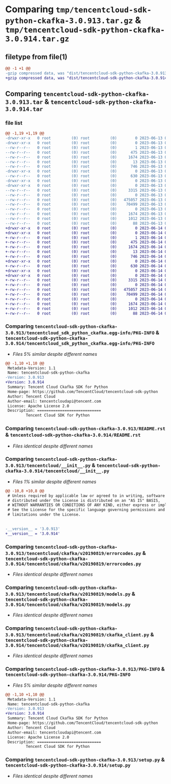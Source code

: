 # Comparing `tmp/tencentcloud-sdk-python-ckafka-3.0.913.tar.gz` & `tmp/tencentcloud-sdk-python-ckafka-3.0.914.tar.gz`

## filetype from file(1)

```diff
@@ -1 +1 @@
-gzip compressed data, was "dist/tencentcloud-sdk-python-ckafka-3.0.913.tar", last modified: Tue Jun 13 02:07:32 2023, max compression
+gzip compressed data, was "dist/tencentcloud-sdk-python-ckafka-3.0.914.tar", last modified: Wed Jun 14 00:22:25 2023, max compression
```

## Comparing `tencentcloud-sdk-python-ckafka-3.0.913.tar` & `tencentcloud-sdk-python-ckafka-3.0.914.tar`

### file list

```diff
@@ -1,19 +1,19 @@
-drwxr-xr-x   0 root         (0) root         (0)        0 2023-06-13 02:07:32.000000 tencentcloud-sdk-python-ckafka-3.0.913/
-drwxr-xr-x   0 root         (0) root         (0)        0 2023-06-13 02:07:32.000000 tencentcloud-sdk-python-ckafka-3.0.913/tencentcloud_sdk_python_ckafka.egg-info/
--rw-r--r--   0 root         (0) root         (0)        1 2023-06-13 02:07:32.000000 tencentcloud-sdk-python-ckafka-3.0.913/tencentcloud_sdk_python_ckafka.egg-info/dependency_links.txt
--rw-r--r--   0 root         (0) root         (0)      475 2023-06-13 02:07:32.000000 tencentcloud-sdk-python-ckafka-3.0.913/tencentcloud_sdk_python_ckafka.egg-info/SOURCES.txt
--rw-r--r--   0 root         (0) root         (0)     1674 2023-06-13 02:07:32.000000 tencentcloud-sdk-python-ckafka-3.0.913/tencentcloud_sdk_python_ckafka.egg-info/PKG-INFO
--rw-r--r--   0 root         (0) root         (0)       13 2023-06-13 02:07:32.000000 tencentcloud-sdk-python-ckafka-3.0.913/tencentcloud_sdk_python_ckafka.egg-info/top_level.txt
--rw-r--r--   0 root         (0) root         (0)      746 2023-06-13 02:07:32.000000 tencentcloud-sdk-python-ckafka-3.0.913/README.rst
-drwxr-xr-x   0 root         (0) root         (0)        0 2023-06-13 02:07:32.000000 tencentcloud-sdk-python-ckafka-3.0.913/tencentcloud/
--rw-r--r--   0 root         (0) root         (0)      630 2023-06-13 02:07:32.000000 tencentcloud-sdk-python-ckafka-3.0.913/tencentcloud/__init__.py
-drwxr-xr-x   0 root         (0) root         (0)        0 2023-06-13 02:07:32.000000 tencentcloud-sdk-python-ckafka-3.0.913/tencentcloud/ckafka/
-drwxr-xr-x   0 root         (0) root         (0)        0 2023-06-13 02:07:32.000000 tencentcloud-sdk-python-ckafka-3.0.913/tencentcloud/ckafka/v20190819/
--rw-r--r--   0 root         (0) root         (0)     3315 2023-06-13 02:07:32.000000 tencentcloud-sdk-python-ckafka-3.0.913/tencentcloud/ckafka/v20190819/errorcodes.py
--rw-r--r--   0 root         (0) root         (0)        0 2023-06-13 02:07:32.000000 tencentcloud-sdk-python-ckafka-3.0.913/tencentcloud/ckafka/v20190819/__init__.py
--rw-r--r--   0 root         (0) root         (0)   475057 2023-06-13 02:07:32.000000 tencentcloud-sdk-python-ckafka-3.0.913/tencentcloud/ckafka/v20190819/models.py
--rw-r--r--   0 root         (0) root         (0)    70499 2023-06-13 02:07:32.000000 tencentcloud-sdk-python-ckafka-3.0.913/tencentcloud/ckafka/v20190819/ckafka_client.py
--rw-r--r--   0 root         (0) root         (0)        0 2023-06-13 02:07:32.000000 tencentcloud-sdk-python-ckafka-3.0.913/tencentcloud/ckafka/__init__.py
--rw-r--r--   0 root         (0) root         (0)     1674 2023-06-13 02:07:32.000000 tencentcloud-sdk-python-ckafka-3.0.913/PKG-INFO
--rw-r--r--   0 root         (0) root         (0)     1012 2023-06-13 02:07:32.000000 tencentcloud-sdk-python-ckafka-3.0.913/setup.py
--rw-r--r--   0 root         (0) root         (0)       88 2023-06-13 02:07:32.000000 tencentcloud-sdk-python-ckafka-3.0.913/setup.cfg
+drwxr-xr-x   0 root         (0) root         (0)        0 2023-06-14 00:22:25.000000 tencentcloud-sdk-python-ckafka-3.0.914/
+drwxr-xr-x   0 root         (0) root         (0)        0 2023-06-14 00:22:25.000000 tencentcloud-sdk-python-ckafka-3.0.914/tencentcloud_sdk_python_ckafka.egg-info/
+-rw-r--r--   0 root         (0) root         (0)        1 2023-06-14 00:22:25.000000 tencentcloud-sdk-python-ckafka-3.0.914/tencentcloud_sdk_python_ckafka.egg-info/dependency_links.txt
+-rw-r--r--   0 root         (0) root         (0)      475 2023-06-14 00:22:25.000000 tencentcloud-sdk-python-ckafka-3.0.914/tencentcloud_sdk_python_ckafka.egg-info/SOURCES.txt
+-rw-r--r--   0 root         (0) root         (0)     1674 2023-06-14 00:22:25.000000 tencentcloud-sdk-python-ckafka-3.0.914/tencentcloud_sdk_python_ckafka.egg-info/PKG-INFO
+-rw-r--r--   0 root         (0) root         (0)       13 2023-06-14 00:22:25.000000 tencentcloud-sdk-python-ckafka-3.0.914/tencentcloud_sdk_python_ckafka.egg-info/top_level.txt
+-rw-r--r--   0 root         (0) root         (0)      746 2023-06-14 00:22:25.000000 tencentcloud-sdk-python-ckafka-3.0.914/README.rst
+drwxr-xr-x   0 root         (0) root         (0)        0 2023-06-14 00:22:25.000000 tencentcloud-sdk-python-ckafka-3.0.914/tencentcloud/
+-rw-r--r--   0 root         (0) root         (0)      630 2023-06-14 00:22:25.000000 tencentcloud-sdk-python-ckafka-3.0.914/tencentcloud/__init__.py
+drwxr-xr-x   0 root         (0) root         (0)        0 2023-06-14 00:22:25.000000 tencentcloud-sdk-python-ckafka-3.0.914/tencentcloud/ckafka/
+drwxr-xr-x   0 root         (0) root         (0)        0 2023-06-14 00:22:25.000000 tencentcloud-sdk-python-ckafka-3.0.914/tencentcloud/ckafka/v20190819/
+-rw-r--r--   0 root         (0) root         (0)     3315 2023-06-14 00:22:25.000000 tencentcloud-sdk-python-ckafka-3.0.914/tencentcloud/ckafka/v20190819/errorcodes.py
+-rw-r--r--   0 root         (0) root         (0)        0 2023-06-14 00:22:25.000000 tencentcloud-sdk-python-ckafka-3.0.914/tencentcloud/ckafka/v20190819/__init__.py
+-rw-r--r--   0 root         (0) root         (0)   475057 2023-06-14 00:22:25.000000 tencentcloud-sdk-python-ckafka-3.0.914/tencentcloud/ckafka/v20190819/models.py
+-rw-r--r--   0 root         (0) root         (0)    70499 2023-06-14 00:22:25.000000 tencentcloud-sdk-python-ckafka-3.0.914/tencentcloud/ckafka/v20190819/ckafka_client.py
+-rw-r--r--   0 root         (0) root         (0)        0 2023-06-14 00:22:25.000000 tencentcloud-sdk-python-ckafka-3.0.914/tencentcloud/ckafka/__init__.py
+-rw-r--r--   0 root         (0) root         (0)     1674 2023-06-14 00:22:25.000000 tencentcloud-sdk-python-ckafka-3.0.914/PKG-INFO
+-rw-r--r--   0 root         (0) root         (0)     1012 2023-06-14 00:22:25.000000 tencentcloud-sdk-python-ckafka-3.0.914/setup.py
+-rw-r--r--   0 root         (0) root         (0)       88 2023-06-14 00:22:25.000000 tencentcloud-sdk-python-ckafka-3.0.914/setup.cfg
```

### Comparing `tencentcloud-sdk-python-ckafka-3.0.913/tencentcloud_sdk_python_ckafka.egg-info/PKG-INFO` & `tencentcloud-sdk-python-ckafka-3.0.914/tencentcloud_sdk_python_ckafka.egg-info/PKG-INFO`

 * *Files 5% similar despite different names*

```diff
@@ -1,10 +1,10 @@
 Metadata-Version: 1.1
 Name: tencentcloud-sdk-python-ckafka
-Version: 3.0.913
+Version: 3.0.914
 Summary: Tencent Cloud Ckafka SDK for Python
 Home-page: https://github.com/TencentCloud/tencentcloud-sdk-python
 Author: Tencent Cloud
 Author-email: tencentcloudapi@tencent.com
 License: Apache License 2.0
 Description: ============================
         Tencent Cloud SDK for Python
```

### Comparing `tencentcloud-sdk-python-ckafka-3.0.913/README.rst` & `tencentcloud-sdk-python-ckafka-3.0.914/README.rst`

 * *Files identical despite different names*

### Comparing `tencentcloud-sdk-python-ckafka-3.0.913/tencentcloud/__init__.py` & `tencentcloud-sdk-python-ckafka-3.0.914/tencentcloud/__init__.py`

 * *Files 1% similar despite different names*

```diff
@@ -10,8 +10,8 @@
 # Unless required by applicable law or agreed to in writing, software
 # distributed under the License is distributed on an "AS IS" BASIS,
 # WITHOUT WARRANTIES OR CONDITIONS OF ANY KIND, either express or implied.
 # See the License for the specific language governing permissions and
 # limitations under the License.
 
 
-__version__ = '3.0.913'
+__version__ = '3.0.914'
```

### Comparing `tencentcloud-sdk-python-ckafka-3.0.913/tencentcloud/ckafka/v20190819/errorcodes.py` & `tencentcloud-sdk-python-ckafka-3.0.914/tencentcloud/ckafka/v20190819/errorcodes.py`

 * *Files identical despite different names*

### Comparing `tencentcloud-sdk-python-ckafka-3.0.913/tencentcloud/ckafka/v20190819/models.py` & `tencentcloud-sdk-python-ckafka-3.0.914/tencentcloud/ckafka/v20190819/models.py`

 * *Files identical despite different names*

### Comparing `tencentcloud-sdk-python-ckafka-3.0.913/tencentcloud/ckafka/v20190819/ckafka_client.py` & `tencentcloud-sdk-python-ckafka-3.0.914/tencentcloud/ckafka/v20190819/ckafka_client.py`

 * *Files identical despite different names*

### Comparing `tencentcloud-sdk-python-ckafka-3.0.913/PKG-INFO` & `tencentcloud-sdk-python-ckafka-3.0.914/PKG-INFO`

 * *Files 5% similar despite different names*

```diff
@@ -1,10 +1,10 @@
 Metadata-Version: 1.1
 Name: tencentcloud-sdk-python-ckafka
-Version: 3.0.913
+Version: 3.0.914
 Summary: Tencent Cloud Ckafka SDK for Python
 Home-page: https://github.com/TencentCloud/tencentcloud-sdk-python
 Author: Tencent Cloud
 Author-email: tencentcloudapi@tencent.com
 License: Apache License 2.0
 Description: ============================
         Tencent Cloud SDK for Python
```

### Comparing `tencentcloud-sdk-python-ckafka-3.0.913/setup.py` & `tencentcloud-sdk-python-ckafka-3.0.914/setup.py`

 * *Files identical despite different names*

